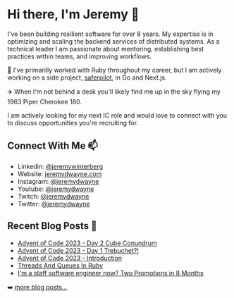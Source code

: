 # Hi there, I'm Jeremy 👋

I've been building resilient software for over 8 years. My expertise is in optimizing and scaling the backend services of distributed systems. As a technical leader I am passionate about mentoring, establishing best practices within teams, and improving workflows. 

🔭 I've primarilly worked with Ruby throughout my career, but I am actively working on a side project, [saferpilot](https://www.github.com/jeremydwayne/safer-pilot), in Go and Next.js.

✈️ When I'm not behind a desk you'll likely find me up in the sky flying my 1963 Piper Cherokee 180.

I am actively looking for my next IC role and would love to connect with you to discuss opportunities you're recruiting for.

## Connect With Me 📫 
- Linkedin: [@jeremywinterberg](https://www.linkedin.com/in/jeremywinterberg)
- Website: [jeremydwayne.com](https://www.jeremydwayne.com/)
- Instagram: [@jeremydwayne](https://www.instagram.com/jeremydwayne)
- Youtube: [@jeremydwayne](https://www.youtube.com/jeremydwayne)
- Twitch: [@jeremydwayne](https://www.twitch.com/jeremydwayne)
- Twitter: [@jeremydwayne](https://www.twitter.com/jeremydwayne)

## Recent Blog Posts 📝
<!-- BLOG-POST-LIST:START -->
- [Advent of Code 2023 - Day 2 Cube Conundrum](https://www.jeremydwayne.com/posts/advent-of-code-2023-day-2/)
- [Advent of Code 2023 - Day 1 Trebuchet?!](https://www.jeremydwayne.com/posts/advent-of-code-2023-day-1/)
- [Advent of Code 2023 - Introduction](https://www.jeremydwayne.com/posts/advent-of-code-2023-introduction/)
- [Threads And Queues In Ruby](https://www.jeremydwayne.com/posts/threads_and_queues_in_ruby/)
- [I&#39;m a staff software engineer now? Two Promotions in 8 Months](https://www.jeremydwayne.com/posts/two-promotions-in-8-months/)
<!-- BLOG-POST-LIST:END -->
➡️ [more  blog posts...](https://jeremydwayne.com/)

<!--
**JeremyDwayne/JeremyDwayne** is a ✨ _special_ ✨ repository because its `README.md` (this file) appears on your GitHub profile.

Here are some ideas to get you started:

- 🔭 I’m currently working on ...
- 🌱 I’m currently learning ...
- 👯 I’m looking to collaborate on ...
- 🤔 I’m looking for help with ...
- 💬 Ask me about ...
- 📫 How to reach me: ...
- 😄 Pronouns: ...
- ⚡ Fun fact: ...
-->
